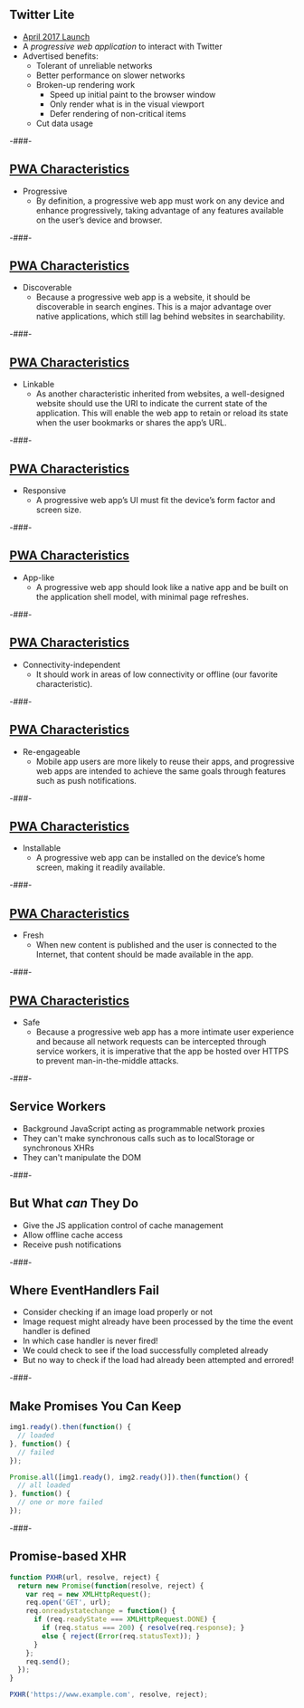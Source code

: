 ## Twitter Lite

* [April 2017 Launch](https://lite.twitter.com/content/lite-twitter/en.html)
* A *progressive web application* to interact with Twitter
* Advertised benefits:
    * Tolerant of unreliable networks
    * Better performance on slower networks
    * Broken-up rendering work
        * Speed up initial paint to the browser window
        * Only render what is in the visual viewport
        * Defer rendering of non-critical items
    * Cut data usage

-###-

## [PWA Characteristics](https://www.smashingmagazine.com/2016/08/a-beginners-guide-to-progressive-web-apps/#characteristics-of-a-progressive-web-app)

* Progressive
  * By definition, a progressive web app must work on any device and enhance progressively, taking advantage of any features available on the user’s device and browser.

-###-

## [PWA Characteristics](https://www.smashingmagazine.com/2016/08/a-beginners-guide-to-progressive-web-apps/#characteristics-of-a-progressive-web-app)

* Discoverable
  * Because a progressive web app is a website, it should be discoverable in search engines. This is a major advantage over native applications, which still lag behind websites in searchability.

-###-

## [PWA Characteristics](https://www.smashingmagazine.com/2016/08/a-beginners-guide-to-progressive-web-apps/#characteristics-of-a-progressive-web-app)

* Linkable
  * As another characteristic inherited from websites, a well-designed website should use the URI to indicate the current state of the application. This will enable the web app to retain or reload its state when the user bookmarks or shares the app’s URL.

-###-

## [PWA Characteristics](https://www.smashingmagazine.com/2016/08/a-beginners-guide-to-progressive-web-apps/#characteristics-of-a-progressive-web-app)

* Responsive
  * A progressive web app’s UI must fit the device’s form factor and screen size.

-###-

## [PWA Characteristics](https://www.smashingmagazine.com/2016/08/a-beginners-guide-to-progressive-web-apps/#characteristics-of-a-progressive-web-app)

* App-like
  * A progressive web app should look like a native app and be built on the application shell model, with minimal page refreshes.

-###-

## [PWA Characteristics](https://www.smashingmagazine.com/2016/08/a-beginners-guide-to-progressive-web-apps/#characteristics-of-a-progressive-web-app)

* Connectivity-independent
  * It should work in areas of low connectivity or offline (our favorite characteristic).

-###-

## [PWA Characteristics](https://www.smashingmagazine.com/2016/08/a-beginners-guide-to-progressive-web-apps/#characteristics-of-a-progressive-web-app)

* Re-engageable
  * Mobile app users are more likely to reuse their apps, and progressive web apps are intended to achieve the same goals through features such as push notifications.

-###-

## [PWA Characteristics](https://www.smashingmagazine.com/2016/08/a-beginners-guide-to-progressive-web-apps/#characteristics-of-a-progressive-web-app)

* Installable
  * A progressive web app can be installed on the device’s home screen, making it readily available.

-###-

## [PWA Characteristics](https://www.smashingmagazine.com/2016/08/a-beginners-guide-to-progressive-web-apps/#characteristics-of-a-progressive-web-app)

* Fresh
  * When new content is published and the user is connected to the Internet, that content should be made available in the app.

-###-

## [PWA Characteristics](https://www.smashingmagazine.com/2016/08/a-beginners-guide-to-progressive-web-apps/#characteristics-of-a-progressive-web-app)

* Safe
  * Because a progressive web app has a more intimate user experience and because all network requests can be intercepted through service workers, it is imperative that the app be hosted over HTTPS to prevent man-in-the-middle attacks.

-###-

## Service Workers

* Background JavaScript acting as programmable network proxies
* They can't make synchronous calls such as to localStorage or synchronous XHRs
* They can't manipulate the DOM

-###-

## But What *can* They Do

* Give the JS application control of cache management
* Allow offline cache access
* Receive push notifications

-###-

## Where EventHandlers Fail

* Consider checking if an image load properly or not
* Image request might already have been processed by the time the event handler is defined
* In which case handler is never fired!
* We could check to see if the load successfully completed already
* But no way to check if the load had already been attempted and errored!

-###-

## Make Promises You Can Keep

```javascript
img1.ready().then(function() {
  // loaded
}, function() {
  // failed
});
```

```javascript
Promise.all([img1.ready(), img2.ready()]).then(function() {
  // all loaded
}, function() {
  // one or more failed
});
```

-###-

## Promise-based XHR

```javascript
function PXHR(url, resolve, reject) {
  return new Promise(function(resolve, reject) {
    var req = new XMLHttpRequest();
    req.open('GET', url);
    req.onreadystatechange = function() {
      if (req.readyState === XMLHttpRequest.DONE) {
        if (req.status === 200) { resolve(req.response); }
        else { reject(Error(req.statusText)); }
      }
    };
    req.send();
  });
}

PXHR('https://www.example.com', resolve, reject);
```
